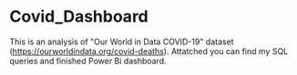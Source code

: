 # Covid_Dashboard

This is an analysis of "Our World in Data COVID-19" dataset (https://ourworldindata.org/covid-deaths).
Attatched you can find my SQL queries and finished Power Bi dashboard.
